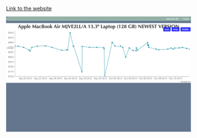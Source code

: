 [Link to the website](https://limitless-ocean-8627.herokuapp.com/#/)

![screenshot](https://github.com/ianstalter123/final-proj/blob/master/screen.png "screenshot")
